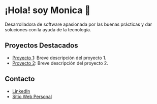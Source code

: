 # ¡Hola! soy Monica 👋
Desarrolladora de software apasionada por las buenas prácticas y dar soluciones con la ayuda de la tecnología.

## Proyectos Destacados
- [Proyecto 1](enlace-al-proyecto-1): Breve descripción del proyecto 1.
- [Proyecto 2](enlace-al-proyecto-2): Breve descripción del proyecto 2.

## Contacto
- [LinkedIn](enlace-a-tu-perfil-de-LinkedIn)
- [Sitio Web Personal](enlace-a-tu-sitio-web-personal)

<!--
**demateu/demateu** is a ✨ _special_ ✨ repository because its `README.md` (this file) appears on your GitHub profile.

Here are some ideas to get you started:

- 🔭 I’m currently working on ...
- 🌱 I’m currently learning ...
- 👯 I’m looking to collaborate on ...
- 🤔 I’m looking for help with ...
- 💬 Ask me about ...
- 📫 How to reach me: ...
- 😄 Pronouns: ...
- ⚡ Fun fact: ...
-->
